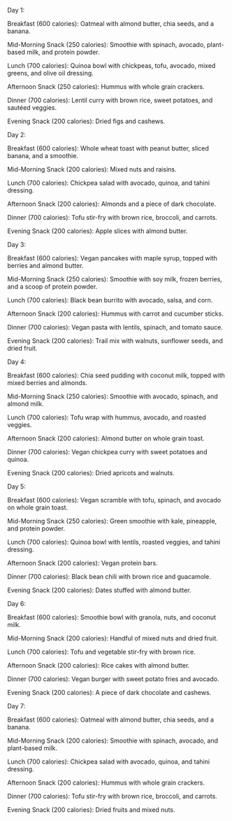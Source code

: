 Day 1:

Breakfast (600 calories): Oatmeal with almond butter, chia seeds, and a banana.

Mid-Morning Snack (250 calories): Smoothie with spinach, avocado, plant-based milk, and protein powder.

Lunch (700 calories): Quinoa bowl with chickpeas, tofu, avocado, mixed greens, and olive oil dressing.

Afternoon Snack (250 calories): Hummus with whole grain crackers.

Dinner (700 calories): Lentil curry with brown rice, sweet potatoes, and sautéed veggies.

Evening Snack (200 calories): Dried figs and cashews.


Day 2:

Breakfast (600 calories): Whole wheat toast with peanut butter, sliced banana, and a smoothie.

Mid-Morning Snack (200 calories): Mixed nuts and raisins.

Lunch (700 calories): Chickpea salad with avocado, quinoa, and tahini dressing.

Afternoon Snack (200 calories): Almonds and a piece of dark chocolate.

Dinner (700 calories): Tofu stir-fry with brown rice, broccoli, and carrots.

Evening Snack (200 calories): Apple slices with almond butter.


Day 3:

Breakfast (600 calories): Vegan pancakes with maple syrup, topped with berries and almond butter.

Mid-Morning Snack (250 calories): Smoothie with soy milk, frozen berries, and a scoop of protein powder.

Lunch (700 calories): Black bean burrito with avocado, salsa, and corn.

Afternoon Snack (200 calories): Hummus with carrot and cucumber sticks.

Dinner (700 calories): Vegan pasta with lentils, spinach, and tomato sauce.

Evening Snack (200 calories): Trail mix with walnuts, sunflower seeds, and dried fruit.


Day 4:

Breakfast (600 calories): Chia seed pudding with coconut milk, topped with mixed berries and almonds.

Mid-Morning Snack (250 calories): Smoothie with avocado, spinach, and almond milk.

Lunch (700 calories): Tofu wrap with hummus, avocado, and roasted veggies.

Afternoon Snack (200 calories): Almond butter on whole grain toast.

Dinner (700 calories): Vegan chickpea curry with sweet potatoes and quinoa.

Evening Snack (200 calories): Dried apricots and walnuts.


Day 5:

Breakfast (600 calories): Vegan scramble with tofu, spinach, and avocado on whole grain toast.

Mid-Morning Snack (250 calories): Green smoothie with kale, pineapple, and protein powder.

Lunch (700 calories): Quinoa bowl with lentils, roasted veggies, and tahini dressing.

Afternoon Snack (200 calories): Vegan protein bars.

Dinner (700 calories): Black bean chili with brown rice and guacamole.

Evening Snack (200 calories): Dates stuffed with almond butter.


Day 6:

Breakfast (600 calories): Smoothie bowl with granola, nuts, and coconut milk.

Mid-Morning Snack (200 calories): Handful of mixed nuts and dried fruit.

Lunch (700 calories): Tofu and vegetable stir-fry with brown rice.

Afternoon Snack (200 calories): Rice cakes with almond butter.

Dinner (700 calories): Vegan burger with sweet potato fries and avocado.

Evening Snack (200 calories): A piece of dark chocolate and cashews.


Day 7:

Breakfast (600 calories): Oatmeal with almond butter, chia seeds, and a banana.

Mid-Morning Snack (200 calories): Smoothie with spinach, avocado, and plant-based milk.

Lunch (700 calories): Chickpea salad with avocado, quinoa, and tahini dressing.

Afternoon Snack (200 calories): Hummus with whole grain crackers.

Dinner (700 calories): Tofu stir-fry with brown rice, broccoli, and carrots.

Evening Snack (200 calories): Dried fruits and mixed nuts.
